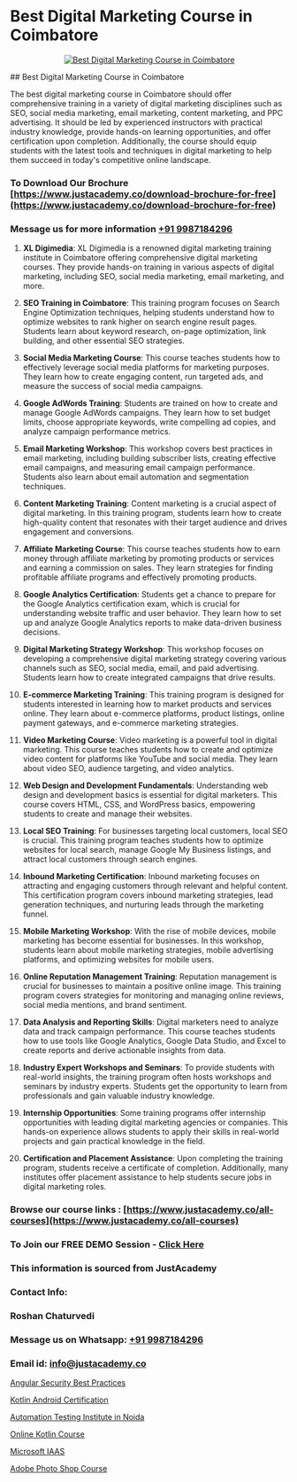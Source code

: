 # Best Digital Marketing Course in Coimbatore

<p align="center">
  <a href="https://justacademy.co/course-detail/digital-marketing">
    <img src="https://justacademy.co/storage2/course_image/1676636720_course_image.webp" alt="Best Digital Marketing Course in Coimbatore">
  </a>
</p>
## Best Digital Marketing Course in Coimbatore

The best digital marketing course in Coimbatore should offer comprehensive training in a variety of digital marketing disciplines such as SEO, social media marketing, email marketing, content marketing, and PPC advertising. It should be led by experienced instructors with practical industry knowledge, provide hands-on learning opportunities, and offer certification upon completion. Additionally, the course should equip students with the latest tools and techniques in digital marketing to help them succeed in today's competitive online landscape.
### To Download Our Brochure [https://www.justacademy.co/download-brochure-for-free](https://www.justacademy.co/download-brochure-for-free)
### Message us for more information [+91 9987184296](https://api.whatsapp.com/send?phone=919987184296)
1) **XL Digimedia**: XL Digimedia is a renowned digital marketing training institute in Coimbatore offering comprehensive digital marketing courses. They provide hands-on training in various aspects of digital marketing, including SEO, social media marketing, email marketing, and more.

2) **SEO Training in Coimbatore**: This training program focuses on Search Engine Optimization techniques, helping students understand how to optimize websites to rank higher on search engine result pages. Students learn about keyword research, on-page optimization, link building, and other essential SEO strategies.

3) **Social Media Marketing Course**: This course teaches students how to effectively leverage social media platforms for marketing purposes. They learn how to create engaging content, run targeted ads, and measure the success of social media campaigns.

4) **Google AdWords Training**: Students are trained on how to create and manage Google AdWords campaigns. They learn how to set budget limits, choose appropriate keywords, write compelling ad copies, and analyze campaign performance metrics.

5) **Email Marketing Workshop**: This workshop covers best practices in email marketing, including building subscriber lists, creating effective email campaigns, and measuring email campaign performance. Students also learn about email automation and segmentation techniques.

6) **Content Marketing Training**: Content marketing is a crucial aspect of digital marketing. In this training program, students learn how to create high-quality content that resonates with their target audience and drives engagement and conversions.

7) **Affiliate Marketing Course**: This course teaches students how to earn money through affiliate marketing by promoting products or services and earning a commission on sales. They learn strategies for finding profitable affiliate programs and effectively promoting products.

8) **Google Analytics Certification**: Students get a chance to prepare for the Google Analytics certification exam, which is crucial for understanding website traffic and user behavior. They learn how to set up and analyze Google Analytics reports to make data-driven business decisions.

9) **Digital Marketing Strategy Workshop**: This workshop focuses on developing a comprehensive digital marketing strategy covering various channels such as SEO, social media, email, and paid advertising. Students learn how to create integrated campaigns that drive results.

10) **E-commerce Marketing Training**: This training program is designed for students interested in learning how to market products and services online. They learn about e-commerce platforms, product listings, online payment gateways, and e-commerce marketing strategies.

11) **Video Marketing Course**: Video marketing is a powerful tool in digital marketing. This course teaches students how to create and optimize video content for platforms like YouTube and social media. They learn about video SEO, audience targeting, and video analytics.

12) **Web Design and Development Fundamentals**: Understanding web design and development basics is essential for digital marketers. This course covers HTML, CSS, and WordPress basics, empowering students to create and manage their websites.

13) **Local SEO Training**: For businesses targeting local customers, local SEO is crucial. This training program teaches students how to optimize websites for local search, manage Google My Business listings, and attract local customers through search engines.

14) **Inbound Marketing Certification**: Inbound marketing focuses on attracting and engaging customers through relevant and helpful content. This certification program covers inbound marketing strategies, lead generation techniques, and nurturing leads through the marketing funnel.

15) **Mobile Marketing Workshop**: With the rise of mobile devices, mobile marketing has become essential for businesses. In this workshop, students learn about mobile marketing strategies, mobile advertising platforms, and optimizing websites for mobile users.

16) **Online Reputation Management Training**: Reputation management is crucial for businesses to maintain a positive online image. This training program covers strategies for monitoring and managing online reviews, social media mentions, and brand sentiment.

17) **Data Analysis and Reporting Skills**: Digital marketers need to analyze data and track campaign performance. This course teaches students how to use tools like Google Analytics, Google Data Studio, and Excel to create reports and derive actionable insights from data.

18) **Industry Expert Workshops and Seminars**: To provide students with real-world insights, the training program often hosts workshops and seminars by industry experts. Students get the opportunity to learn from professionals and gain valuable industry knowledge.

19) **Internship Opportunities**: Some training programs offer internship opportunities with leading digital marketing agencies or companies. This hands-on experience allows students to apply their skills in real-world projects and gain practical knowledge in the field.

20) **Certification and Placement Assistance**: Upon completing the training program, students receive a certificate of completion. Additionally, many institutes offer placement assistance to help students secure jobs in digital marketing roles.

### Browse our course links : [https://www.justacademy.co/all-courses](https://www.justacademy.co/all-courses) 
### To Join our FREE DEMO Session - [Click Here](https://www.justacademy.co/register-for-course-demo)


### This information is sourced from JustAcademy
### Contact Info:
### Roshan Chaturvedi
### Message us on Whatsapp: [+91 9987184296](https://api.whatsapp.com/send?phone=919987184296)
### Email id: [info@justacademy.co](mailto:info@justacademy.co)
                
[Angular Security Best Practices](https://www.linkedin.com/pulse/angular-security-best-practices-justacademy-bay-area-lw0ac?trackingId=Dd1aQtU5E2Rr8myeeT9fUQ%3D%3D&lipi=urn%3Ali%3Apage%3Ad_flagship3_company_admin%3BrsnEP2CeSl%2BKYnaEx50m1g%3D%3D)

[Kotlin Android Certification](https://www.linkedin.com/pulse/kotlin-android-certification-justacademy-jvfgf/)

[Automation Testing Institute in Noida](https://medium.com/@mahi3106/automation-testing-institute-in-noida-4d87f179fcea)

[Online Kotlin Course](https://medium.com/@ranepooja/online-kotlin-course-b6df1d48d0e2)

[Microsoft IAAS](https://justacademyin.github.io/justacademy/microsoft-iaas)

[Adobe Photo Shop Course](https://justacademyin.github.io/justacademy/adobe-photo-shop-course)

